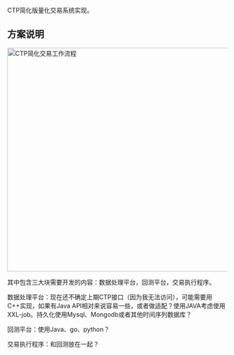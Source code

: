 

CTP简化版量化交易系统实现。

## 方案说明

<img src="https://github.com/pleuvoir/pdump/blob/master/docs/CTP%E7%AE%80%E5%8C%96%E4%BA%A4%E6%98%93%E5%B7%A5%E4%BD%9C%E6%B5%81%E7%A8%8B.png" alt="CTP简化交易工作流程" width="780" height="513" align="bottom" />



其中包含三大块需要开发的内容：数据处理平台，回测平台，交易执行程序。

数据处理平台：现在还不确定上期CTP接口（因为我无法访问），可能需要用C++实现，如果有Java API相对来说容易一些，或者做适配？使用JAVA考虑使用XXL-job。持久化使用Mysql、Mongodb或者其他时间序列数据库？

回测平台：使用Java、go、python？

交易执行程序：和回测放在一起？